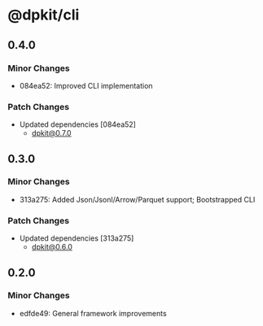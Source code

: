 # @dpkit/cli

## 0.4.0

### Minor Changes

- 084ea52: Improved CLI implementation

### Patch Changes

- Updated dependencies [084ea52]
  - dpkit@0.7.0

## 0.3.0

### Minor Changes

- 313a275: Added Json/Jsonl/Arrow/Parquet support; Bootstrapped CLI

### Patch Changes

- Updated dependencies [313a275]
  - dpkit@0.6.0

## 0.2.0

### Minor Changes

- edfde49: General framework improvements
